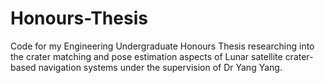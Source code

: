 # Honours-Thesis
Code for my Engineering Undergraduate Honours Thesis researching into the crater matching and pose estimation aspects of Lunar satellite crater-based navigation systems under the supervision of Dr Yang Yang.
